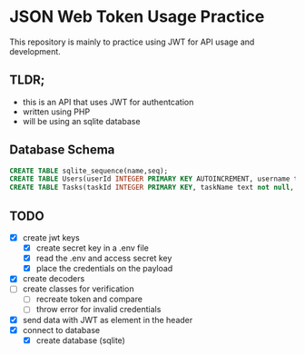 # JSON Web Token Usage Practice
This repository is mainly to practice using JWT for API usage and development. 

## TLDR;
- this is an API that uses JWT for authentcation
- written using PHP
- will be using an sqlite database

## Database Schema
```sql
CREATE TABLE sqlite_sequence(name,seq);
CREATE TABLE Users(userId INTEGER PRIMARY KEY AUTOINCREMENT, username text not null unique, password varchar(64) not null);
CREATE TABLE Tasks(taskId INTEGER PRIMARY KEY, taskName text not null, description text not null, lastUpdated DATETIME not null, owner text not null, FOREIGN KEY (owner) REFERENCES Users(username));
```
## TODO 
- [x] create jwt keys
    - [x] create secret key in a .env file
    - [x] read the .env and access secret key
    - [x] place the credentials on the payload
- [x] create decoders
- [ ] create classes for verification
  - [ ] recreate token and compare
  - [ ] throw error for invalid credentials
- [x] send data with JWT as element in the header
- [x] connect to database
  - [x] create database (sqlite)
